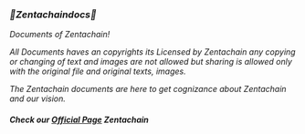 ### *📁Zentachaindocs📁*

*Documents of Zentachain!*

*All Documents haves an copyrights its Licensed by Zentachain any copying or changing of text and images are not allowed but sharing is allowed* *only with the original file and original texts, images.*

*The Zentachain documents are here to get cognizance about Zentachain and our vision.*

#### *Check our [Official Page](https://zentachain.io/) Zentachain*


